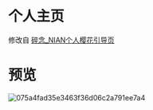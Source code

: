 # 个人主页
修改自 [碎念_NIAN个人樱花引导页](https://github.com/NianBroken/Personal_Sakura_Guide_Page)
# 预览
![075a4fad35e3463f36d06c2a791ee7a4](https://github.com/lfhy/home/assets/17682328/c4f4c993-540a-48fb-8786-1a16f8bfcce7)
